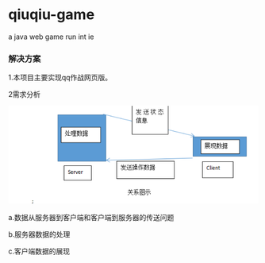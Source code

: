 # qiuqiu-game

a java web game run int ie

###                                                           解决方案

1.本项目主要实现qq作战网页版。

2需求分析

![](/assets/捕获1.PNG)

a.数据从服务器到客户端和客户端到服务器的传送问题

b.服务器数据的处理

c.客户端数据的展现

